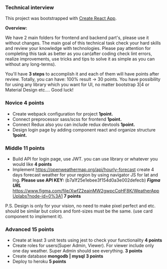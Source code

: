 ### Technical interview
This project was bootstrapped with [Create React App](https://github.com/facebook/create-react-app).

**Overview:**

We have 2 main folders for frontend and backend part's, please use it without changes.
The main goal of this technical task check your hard skills and review your knowledge with technologies.
Please pay attention for completing this task as better as you can(after coding check lint errors, realize improvements, use tricks and tips to solve it as simple as you can without any long-terms).

You'll have **3 steps** to accomplish it and each of them will have points after review. Totally, you can have: 100% result -> 30 points. 
You have possibility for using any library which you want for UI, no matter bootstrap 3|4 or Material Design etc....
Good luck!

### **Novice** 4 points

- Create webpack configuration for project **1point.**
- Connect preprocessor sass/scss for frontend **1point.**
- Connect Redux also you can include redux devtools **1point.**
- Design login page by adding component react and organize structure **1point.**

### **Middle** 11 points
- Build API for login page, use JWT. you can use library or whatever you would like **4 points**
- Implement https://openweathermap.org/api/hourly-forecast create 4 days forecast weather for your region by using navigator JS for lat and lng. **Please use API KEY:** (b7a1f25e1ebee3f154d0a3e002defecb) 
_**Figma URL**_ https://www.figma.com/file/XwfZ2eainMW2gwpcCqHF8K/WeatherAppUplabs?node-id=0%3A1 **7 points**

P.S. Design is only for your vision, no need to make pixel perfect and etc. should be similar but colors and font-sizes must be the same. (use card component to implement it).

### **Advanced** 15 points
- Create at least 3 unit tests using jest to check your functionality **4 points**
- Create roles for users(Super Admin, Viewer). For viewer include only one day weather. Super Admin should see everything. **3 points**
- Create database **mongodb | mysql** **3 points**
- Deploy to heroku **5 points**